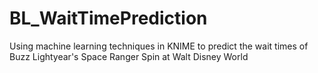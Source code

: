 # BL_WaitTimePrediction
Using machine learning techniques in KNIME to predict the wait times of Buzz Lightyear's Space Ranger Spin at Walt Disney World
